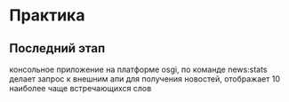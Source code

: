 # Практика
## Последний этап

консольное приложение на платформе osgi, по команде news:stats делает запрос к внешним апи для получения новостей, отображает 10 наиболее чаще встречающихся слов
